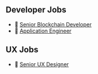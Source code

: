 ## Developer Jobs

- 🐬 [Senior Blockchain Developer](/sr-dev.md)
- 🐙 [Application Engineer](/ae.md)

## UX Jobs

- 🐠 [Senior UX Designer](/sr-ux.md)
